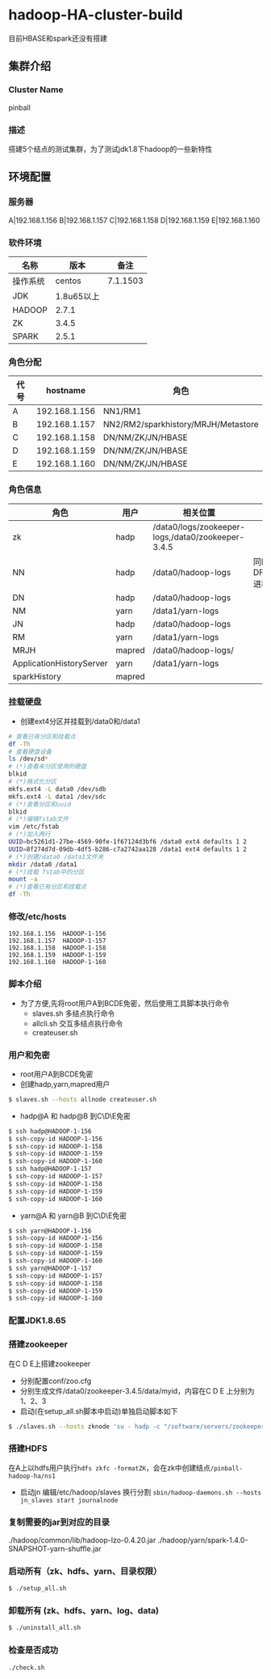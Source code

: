 # hadoop-HA-cluster-build
目前HBASE和spark还没有搭建
## 集群介绍

### Cluster Name

pinball

### 描述

搭建5个结点的测试集群，为了测试jdk1.8下hadoop的一些新特性

## 环境配置

### 服务器

A|192.168.1.156
B|192.168.1.157
C|192.168.1.158
D|192.168.1.159
E|192.168.1.160



### 软件环境

| 名称           |版本|            备注|
|---------------|------------------------|--------------------------------|
| 操作系统 |centos|7.1.1503|
| JDK     |1.8u65以上||
| HADOOP|2.7.1||
| ZK      |3.4.5||
| SPARK   |2.5.1||


### 角色分配
代号|hostname|角色
---|--------|-----
A  |192.168.1.156| NN1/RM1
B  |192.168.1.157| NN2/RM2/sparkhistory/MRJH/Metastore
C  |192.168.1.158| DN/NM/ZK/JN/HBASE
D  |192.168.1.159| DN/NM/ZK/JN/HBASE
E  |192.168.1.160| DN/NM/ZK/JN/HBASE

### 角色信息
角色| 用户|相关位置|备注
----|-----|----|----
zk | hadp|/data0/logs/zookeeper-logs,/data0/zookeeper-3.4.5|
NN | hadp|/data0/hadoop-logs|同时启动DFSZKFailoverController进程
DN | hadp|/data0/hadoop-logs|
NM | yarn|/data1/yarn-logs|
JN | hadp|/data0/hadoop-logs|
RM | yarn|/data1/yarn-logs|
MRJH | mapred |/data0/hadoop-logs/|
ApplicationHistoryServer | yarn |/data1/yarn-logs|
sparkHistory|mapred| |

### 挂载硬盘
- 创建ext4分区并挂载到/data0和/data1
```bash
# 查看已有分区和挂载点
df -Th 
# 查看硬盘设备
ls /dev/sd*
# (*)查看未分区使用的硬盘
blkid
# (*)格式化分区
mkfs.ext4 -L data0 /dev/sdb
mkfs.ext4 -L data1 /dev/sdc
# (*)查看分区和uuid
blkid
# (*)编辑fstab文件
vim /etc/fstab
# (*)加入两行
UUID=bc5261d1-27be-4569-90fe-1f67124d3bf6 /data0 ext4 defaults 1 2 
UUID=8f274d7d-09db-4df5-b286-c7a2742aa128 /data1 ext4 defaults 1 2
# (*)创建/data0 /data1文件夹
mkdir /data0 /data1
# (*)挂载 fstab中的分区
mount -a
# (*)查看已有分区和挂载点
df -Th 
```
### 修改/etc/hosts
```
192.168.1.156  HADOOP-1-156
192.168.1.157  HADOOP-1-157
192.168.1.158  HADOOP-1-158
192.168.1.159  HADOOP-1-159
192.168.1.160  HADOOP-1-160
```
### 脚本介绍

- 为了方便,先将root用户A到BCDE免密，然后使用工具脚本执行命令
  - slaves.sh 多结点执行命令
  - allcli.sh 交互多结点执行命令
  - createuser.sh

### 用户和免密
- root用户A到BCDE免密
- 创建hadp,yarn,mapred用户
```bash
$ slaves.sh --hosts allnode createuser.sh
```
- hadp@A 和 hadp@B 到C\D\E免密

```bash
$ ssh hadp@HADOOP-1-156
$ ssh-copy-id HADOOP-1-156
$ ssh-copy-id HADOOP-1-158
$ ssh-copy-id HADOOP-1-159
$ ssh-copy-id HADOOP-1-160
$ ssh hadp@HADOOP-1-157
$ ssh-copy-id HADOOP-1-157
$ ssh-copy-id HADOOP-1-158
$ ssh-copy-id HADOOP-1-159
$ ssh-copy-id HADOOP-1-160
```

- yarn@A 和 yarn@B 到C\D\E免密
```bash
$ ssh yarn@HADOOP-1-156
$ ssh-copy-id HADOOP-1-156
$ ssh-copy-id HADOOP-1-158
$ ssh-copy-id HADOOP-1-159
$ ssh-copy-id HADOOP-1-160
$ ssh yarn@HADOOP-1-157
$ ssh-copy-id HADOOP-1-157
$ ssh-copy-id HADOOP-1-158
$ ssh-copy-id HADOOP-1-159
$ ssh-copy-id HADOOP-1-160
```
### 配置JDK1.8.65

### 搭建zookeeper

在C D E上搭建zookeeper

- 分别配置conf/zoo.cfg
- 分别生成文件/data0/zookeeper-3.4.5/data/myid，内容在C D E 上分别为1、2、3
- 启动(在setup_all.sh脚本中启动)单独启动脚本如下
```bash
$ ./slaves.sh --hosts zknode 'su - hadp -c "/software/servers/zookeeper-3.4.5/bin/zkServer.sh start"'
```

### 搭建HDFS

在A上以hdfs用户执行`hdfs zkfc -formatZK`，会在zk中创建结点`/pinball-hadoop-ha/ns1`


- 启动jn
编辑/etc/hadoop/slaves 换行分割
`sbin/hadoop-daemons.sh --hosts jn_slaves start journalnode`


### 复制需要的jar到对应的目录
./hadoop/common/lib/hadoop-lzo-0.4.20.jar
./hadoop/yarn/spark-1.4.0-SNAPSHOT-yarn-shuffle.jar


### 启动所有（zk、hdfs、yarn、目录权限）
```bash
$ ./setup_all.sh
```

### 卸载所有 (zk、hdfs、yarn、log、data)
```bash
$ ./uninstall_all.sh
```
### 检查是否成功
```bash
./check.sh
```
